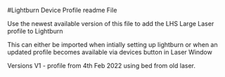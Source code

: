 #Lightburn Device Profile readme File

Use the newest available version of this file to add the LHS Large Laser profile to Lightburn

This can either be imported when intially setting up lightburn or when an updated profile becomes available via devices button in Laser Window 

Versions
V1 - profile from 4th Feb 2022 using bed from old laser. 
